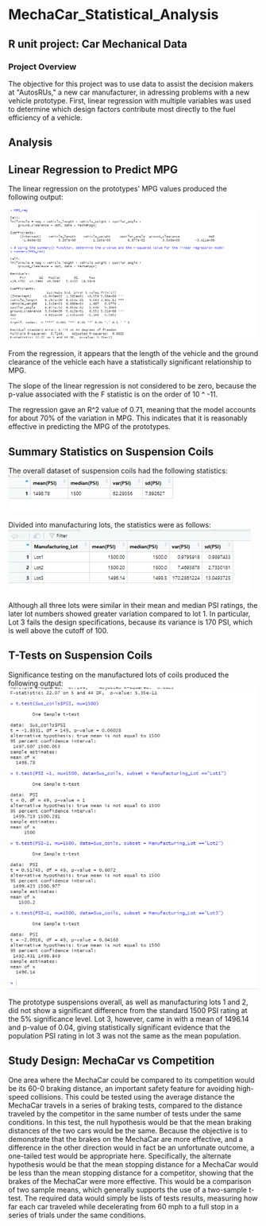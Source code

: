 # MechaCar_Statistical_Analysis
## R unit project: Car Mechanical Data
### Project Overview
The objective for this project was to use data to assist the decision makers at "AutosRUs," a new car manufacturer, in adressing problems with a new vehicle prototype. First, linear regression with multiple variables was used to determine which design factors contribute most directly to the fuel efficiency of a vehicle. 

## Analysis
## Linear Regression to Predict MPG
The linear regression on the prototypes' MPG values produced the following output:

![MPG regression](images/mpg_lin_reg.png)

From the regression, it appears that the length of the vehicle and the ground clearance of the vehicle each have a statistically significant relationship to MPG.

The slope of the linear regression is not considered to be zero, because the p-value associated with the F statistic is on the order of 10 ^ -11.

The regression gave an R^2 value of 0.71, meaning that the model accounts for about 70% of the variation in MPG. This indicates that it is reasonably effective in predicting the MPG of the prototypes.

## Summary Statistics on Suspension Coils
The overall dataset of suspension coils had the following statistics:
![Overall summary](images/total_summary.png)

Divided into manufacturing lots, the statistics were as follows:
![Summary by lot](images/lot_summary.png)

Although all three lots were similar in their mean and median PSI ratings, the later lot numbers showed greater variation compared to lot 1. In particular, Lot 3 fails the design specifications, because its variance is 170 PSI, which is well above the cutoff of 100.

## T-Tests on Suspension Coils
Significance testing on the manufactured lots of coils produced the following output:
![Suspension t-tests](images/suspension_t_tests.png)

The prototype suspensions overall, as well as manufacturing lots 1 and 2, did not show a significant difference from the standard 1500 PSI rating at the 5% significance level. Lot 3, however, came in with a mean of 1496.14 and p-value of 0.04, giving statistically significant evidence that the population PSI rating in lot 3 was not the same as the mean population.

## Study Design: MechaCar vs Competition

One area where the MechaCar could be compared to its competition would be its 60-0 braking distance, an important safety feature for avoiding high-speed collisions. This could be tested using the average distance the MechaCar travels in a series of braking tests, compared to the distance traveled by the competitor in the same number of tests under the same conditions. In this test, the null hypothesis would be that the mean braking distances of the two cars would be the same. Because the objective is to demonstrate that the brakes on the MechaCar are more effective, and a difference in the other direction would in fact be an unfortunate outcome, a one-tailed test would be appropriate here. Specifically, the alternate hypothesis would be that the mean stopping distance for a MechaCar would be less than the mean stopping distance for a competitor, showing that the brakes of the MechaCar were more effective. This would be a comparison of two sample means, which generally supports the use of a two-sample t-test. The required data would simply be lists of tests results, measuring how far each car traveled while decelerating from 60 mph to a full stop in a series of trials under the same conditions.